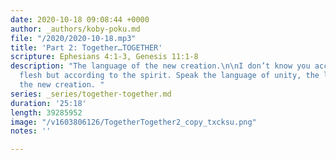 ```yaml
---
date: 2020-10-18 09:08:44 +0000
author: _authors/koby-poku.md
file: "/2020/2020-10-18.mp3"
title: 'Part 2: Together…TOGETHER'
scripture: Ephesians 4:1-3, Genesis 11:1-8
description: "The language of the new creation.\n\nI don’t know you according to the
  flesh but according to the spirit. Speak the language of unity, the language of
  the new creation. "
series: _series/together-together.md
duration: '25:18'
length: 39285952
image: "/v1603806126/TogetherTogether2_copy_txcksu.png"
notes: ''

---
```

